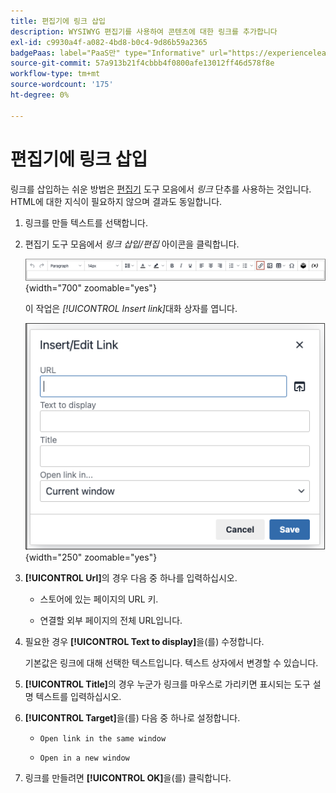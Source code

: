 ```yaml
---
title: 편집기에 링크 삽입
description: WYSIWYG 편집기를 사용하여 콘텐츠에 대한 링크를 추가합니다
exl-id: c9930a4f-a082-4bd8-b0c4-9d86b59a2365
badgePaas: label="PaaS만" type="Informative" url="https://experienceleague.adobe.com/ko/docs/commerce/user-guides/product-solutions" tooltip="Adobe Commerce 온 클라우드 프로젝트(Adobe 관리 PaaS 인프라) 및 온프레미스 프로젝트에만 적용됩니다."
source-git-commit: 57a913b21f4cbbb4f0800afe13012ff46d578f8e
workflow-type: tm+mt
source-wordcount: '175'
ht-degree: 0%

---
```


# 편집기에 링크 삽입

링크를 삽입하는 쉬운 방법은 [편집기](editor.md) 도구 모음에서 _링크_ 단추를 사용하는 것입니다. HTML에 대한 지식이 필요하지 않으며 결과도 동일합니다.

1. 링크를 만들 텍스트를 선택합니다.

1. 편집기 도구 모음에서 _링크 삽입/편집_ 아이콘을 클릭합니다.

   ![편집기 도구 모음 - 링크 삽입](./assets/editor-toolbar-link-button.png){width="700" zoomable="yes"}

   이 작업은 _[!UICONTROL Insert link]_&#x200B;대화 상자를 엽니다.

   ![편집기 - 링크 삽입 대화 상자](./assets/editor-dialog-insert-link.png){width="250" zoomable="yes"}

1. **[!UICONTROL Url]**&#x200B;의 경우 다음 중 하나를 입력하십시오.

   - 스토어에 있는 페이지의 URL 키.

   - 연결할 외부 페이지의 전체 URL입니다.

1. 필요한 경우 **[!UICONTROL Text to display]**&#x200B;을(를) 수정합니다.

   기본값은 링크에 대해 선택한 텍스트입니다. 텍스트 상자에서 변경할 수 있습니다.

1. **[!UICONTROL Title]**&#x200B;의 경우 누군가 링크를 마우스로 가리키면 표시되는 도구 설명 텍스트를 입력하십시오.

1. **[!UICONTROL Target]**&#x200B;을(를) 다음 중 하나로 설정합니다.

   - `Open link in the same window`

   - `Open in a new window`

1. 링크를 만들려면 **[!UICONTROL OK]**&#x200B;을(를) 클릭합니다.

